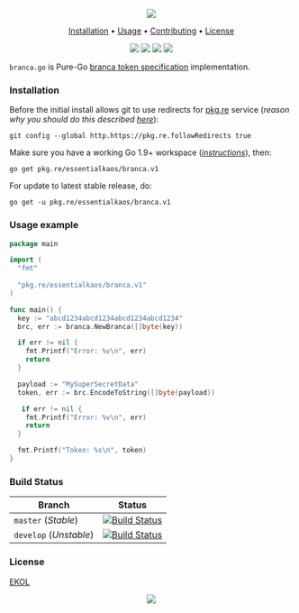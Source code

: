 <p align="center"><a href="#readme"><img src="https://gh.kaos.st/branca.svg"/></a></p>

<p align="center"><a href="#installation">Installation</a> • <a href="#usage">Usage</a> • <a href="#contributing">Contributing</a> • <a href="#license">License</a></p>

<p align="center">
  <a href="https://godoc.org/pkg.re/essentialkaos/branca.v1"><img src="https://godoc.org/pkg.re/essentialkaos/branca.v1?status.svg"></a>
  <a href="https://goreportcard.com/report/github.com/essentialkaos/branca"><img src="https://goreportcard.com/badge/github.com/essentialkaos/branca"></a>
  <a href="https://travis-ci.org/essentialkaos/branca"><img src="https://travis-ci.org/essentialkaos/branca.svg"></a>
  <a href="https://essentialkaos.com/ekol"><img src="https://gh.kaos.st/ekol.svg"></a>
</p>

`branca.go` is Pure-Go [branca token specification](https://github.com/tuupola/branca-spec) implementation.

### Installation

Before the initial install allows git to use redirects for [pkg.re](https://github.com/essentialkaos/pkgre) service (_reason why you should do this described [here](https://github.com/essentialkaos/pkgre#git-support)_):

```
git config --global http.https://pkg.re.followRedirects true
```

Make sure you have a working Go 1.9+ workspace (_[instructions](https://golang.org/doc/install)_), then:

````
go get pkg.re/essentialkaos/branca.v1
````

For update to latest stable release, do:

```
go get -u pkg.re/essentialkaos/branca.v1
```

### Usage example

```go
package main

import (
  "fmt"
  
  "pkg.re/essentialkaos/branca.v1"
)

func main() {
  key := "abcd1234abcd1234abcd1234abcd1234"
  brc, err := branca.NewBranca([]byte(key))

  if err != nil {
    fmt.Printf("Error: %v\n", err)
    return
  }

  payload := "MySuperSecretData"
  token, err := brc.EncodeToString([]byte(payload))

   if err != nil {
    fmt.Printf("Error: %v\n", err)
    return
  }

  fmt.Printf("Token: %s\n", token)
}

```

### Build Status

| Branch     | Status |
|------------|--------|
| `master` (_Stable_) | [![Build Status](https://travis-ci.org/essentialkaos/branca.svg?branch=master)](https://travis-ci.org/essentialkaos/branca) |
| `develop` (_Unstable_) | [![Build Status](https://travis-ci.org/essentialkaos/branca.svg?branch=develop)](https://travis-ci.org/essentialkaos/branca) |

### License

[EKOL](https://essentialkaos.com/ekol)

<p align="center"><a href="https://essentialkaos.com"><img src="https://gh.kaos.st/ekgh.svg"/></a></p>